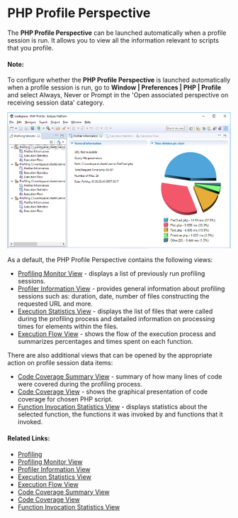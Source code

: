 # PHP Profile Perspective

<!--context:php_profile_perspective-->

The **PHP Profile Perspective** can be launched automatically when a profile session is run. It allows you to view all the information relevant to scripts that you profile.

<!--note-start-->

#### Note:

To configure whether the **PHP Profile Perspective** is launched automatically when a profile session is run, go to **Window | Preferences | PHP | Profile** and select Always, Never or Prompt in the 'Open associated perspective on receiving session data' category.

<!--note-end-->

![PHP Profile Perspective](images/php_profile_perspective.png "PHP Profile Perspective")

As a default, the PHP Profile Perspective contains the following views:

 * [Profiling Monitor View](008-profiling_monitor_view.md) - displays a list of previously run profiling sessions.
 * [Profiler Information View](016-profiler_information_view.md)  - provides general information about profiling sessions such as: duration, date, number of files constructing the requested URL and more.
 * [Execution Statistics View](024-execution_statistics_view.md) - displays the list of files that were called during the profiling process and detailed information on processing times for elements within the files.
 * [Execution Flow View](032-execution_flow_view.md) - shows the flow of the execution process and summarizes percentages and times spent on each function.
 
There are also additional views that can be opened by the appropriate action on profile session data items:
 
 * [Code Coverage Summary View](040-code_coverage_summary_view.md) - summary of how many lines of code were covered during the profiling process.
 * [Code Coverage View](048-code_coverage_view.md) - shows the graphical presentation of code coverage for chosen PHP script.
 * [Function Invocation Statistics View](056-function_invocation_statistics_view.md) - displays statistics about the selected function, the functions it was invoked by and functions that it invoked.

<!--links-start-->

#### Related Links:

 * [Profiling](../../../016-concepts/200-profiling_concept.md)
 * [Profiling Monitor View](008-profiling_monitor_view.md)
 * [Profiler Information View](016-profiler_information_view.md)
 * [Execution Statistics View](024-execution_statistics_view.md)
 * [Execution Flow View](032-execution_flow_view.md)
 * [Code Coverage Summary View](040-code_coverage_summary_view.md)
 * [Code Coverage View](048-code_coverage_view.md)
 * [Function Invocation Statistics View](056-function_invocation_statistics_view.md)

<!--links-end-->
